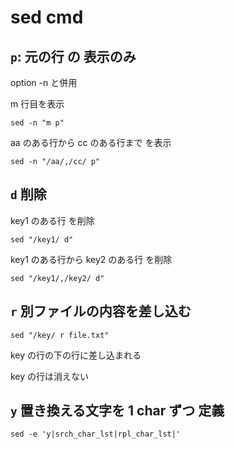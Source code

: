 
# sed cmd


## `p`: 元の行 の 表示のみ

option -n と併用

m 行目を表示

```
sed -n "m p"
```


aa のある行から cc のある行まで を表示

```
sed -n "/aa/,/cc/ p"
```


## `d` 削除

key1 のある行 を削除

```
sed "/key1/ d"
```


key1 のある行から key2 のある行 を削除

```
sed "/key1/,/key2/ d"
```


## `r` 別ファイルの内容を差し込む

```
sed "/key/ r file.txt"
```

key の行の下の行に差し込まれる

key の行は消えない


## `y` 置き換える文字を 1 char ずつ 定義

```
sed -e 'y|srch_char_lst|rpl_char_lst|'
```


